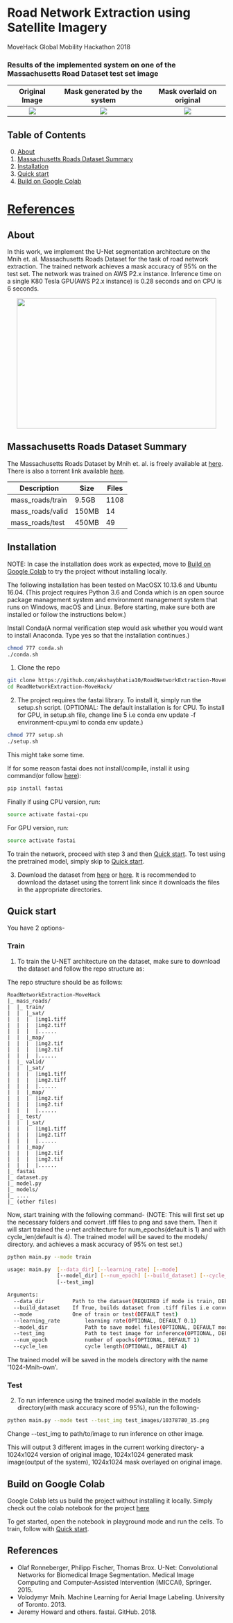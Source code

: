 # Road Network Extraction using Satellite Imagery

MoveHack Global Mobility Hackathon 2018

### Results of the implemented system on one of the Massachusetts Road Dataset test set image

Original Image             |Mask generated by the system|Mask overlaid on original  |
:-------------------------:|:-------------------------:|:-------------------------:|
![](assets/o.png?raw=true) |![](assets/m.png?raw=true) |![](assets/n.png?raw=true) |


## Table of Contents

0. [About](#about)
0. [Massachusetts Roads Dataset Summary](#massachusetts-roads-dataset-summary)
0. [Installation](#installation)
0. [Quick start](#quick-start)
0. [Build on Google Colab](#colab)
# [References](#references)

## About

In this work, we implement the U-Net segmentation architecture on the Mnih et. al. Massachusetts Roads Dataset for the task of road network extraction. The trained network achieves a mask accuracy of 95% on the test set. The network was trained on AWS P2.x instance.
Inference time on a single K80 Tesla GPU(AWS P2.x instance) is 0.28 seconds and on CPU is 6 seconds.

<p align="center">
  <img width="460" height="300" src="assets/u-net.png">
</p>

## Massachusetts Roads Dataset Summary

The Massachusetts Roads Dataset by Mnih et. al. is freely available at [here](https://www.cs.toronto.edu/~vmnih/data/). There is also a torrent link available [here](http://academictorrents.com/details/3b17f08ed5027ea24db04f460b7894d913f86c21).

| Description | Size  | Files  |
| --- | --- | --- |  
|mass_roads/train | 9.5GB | 1108 |
|mass_roads/valid | 150MB | 14   |
|mass_roads/test  | 450MB | 49   |

## Installation

NOTE: In case the installation does work as expected, move to [Build on Google Colab](#colab) to try the project without installing locally.

The following installation has been tested on MacOSX 10.13.6 and Ubuntu 16.04. (This project requires Python 3.6 and Conda which is an open source package management system and environment management system that runs on Windows, macOS and Linux. Before starting, make sure both are installed or follow the instructions below.)



Install Conda(A normal verification step would ask whether you would want to install Anaconda. Type yes so that the installation continues.)

```bash
chmod 777 conda.sh
./conda.sh
```

1. Clone the repo

```bash
git clone https://github.com/akshaybhatia10/RoadNetworkExtraction-MoveHack.git
cd RoadNetworkExtraction-MoveHack/
```

2. The project requires the fastai library. To install it, simply run the setup.sh script. (OPTIONAL: The default installation is for CPU. To install for GPU, in setup.sh file, change line 5 i.e conda env update -f environment-cpu.yml
to conda env update.)
```bash
chmod 777 setup.sh
./setup.sh
```
This might take some time.

If for some reason fastai does not install/compile, install it using command(or follow [here](https://github.com/fastai/fastai)):

```bash
pip install fastai
```

Finally if using CPU version, run: 

```bash
source activate fastai-cpu
```

For GPU version, run:

```bash
source activate fastai
```

To train the network, proceed with step 3 and then [Quick start](#train). To test using the pretrained model, simply skip to [Quick start](#test).

3. Download the dataset from [here](http://academictorrents.com/details/3b17f08ed5027ea24db04f460b7894d913f86c21) or [here](https://www.cs.toronto.edu/~vmnih/data/). It is recommended to download the dataset using the torrent link since it downloads the files in the appropriate directories.


## Quick start

You have 2 options-

### Train

1. To train the U-NET architecture on the dataset, make sure to download the dataset and follow the repo structure as:


The repo structure should be as follows:
```angular2html
RoadNetworkExtraction-MoveHack
|_ mass_roads/
|  |_ train/
|  |  |_sat/
|  |  |  |img1.tiff
|  |  |  |img2.tiff
|  |  |  |......
|  |  |_map/
|  |  |  |img2.tif
|  |  |  |img2.tif
|  |  |  |......
|  |_ valid/
|  |  |_sat/
|  |  |  |img1.tiff
|  |  |  |img2.tiff
|  |  |  |......
|  |  |_map/
|  |  |  |img2.tif
|  |  |  |img2.tif
|  |  |  |......
|  |_ test/
|  |  |_sat/
|  |  |  |img1.tiff
|  |  |  |img2.tiff
|  |  |  |......
|  |  |_map/
|  |  |  |img2.tif
|  |  |  |img2.tif
|  |  |  |......
|_ fastai
|_ dataset.py
|_ model.py
|_ models/
|_ ....
|_ (other files)
```

Now, start training with the following command- (NOTE: This will first set up the necessary folders and convert .tiff files to png and save them. Then it will start trained the u-net architecture for num_epochs(default is 1) and with cycle_len(default is 4). The trained model will be saved to the models/ directory. and achieves a mask accuracy of 95% on test set.)

```bash
python main.py --mode train

usage: main.py  [--data_dir] [--learning_rate] [--mode]
                [--model_dir] [--num_epoch] [--build_dataset] [--cycle_len]
                [--test_img]

Arguments:
  --data_dir		 Path to the dataset(REQUIRED if mode is train, DEFAULT mass_roads/)
  --build_dataset	 If True, builds dataset from .tiff files i.e converts and resizes images to 1024 and stores in 'mass_roads_new/'(DEFAULT True)
  --mode 	    	 One of train or test(DEFAULT test)
  --learning_rate        learning rate(OPTIONAL, DEFAULT 0.1)
  --model_dir            Path to save model files(OPTIONAL, DEFAULT models)
  --test_img             Path to test image for inference(OPTIONAL, DEFAULT test_images/10378780_15.png)
  --num_epoch            number of epochs(OPTIONAL, DEFAULT 1)
  --cycle_len            cycle length(OPTIONAL, DEFAULT 4)
```

The trained model will be saved in the models directory with the name '1024-Mnih-own'.

### Test

2. To run inference using the trained model available in the models directory(with mask accuracy score of 95%), run the following- 

```bash
python main.py --mode test --test_img test_images/10378780_15.png
```

Change --test_img to path/to/image to run inference on other image.

This will output 3 different images in the current working directory- a 1024x1024 version of original image, 1024x1024 generated mask image(output of the system), 1024x1024 mask overlayed on original image.

## Build on Google Colab

Google Colab lets us build the project without installing it locally. Simply check out the colab notebook for the project [here](https://colab.research.google.com/drive/1spd4vyE0pRRPNfP_BKw25voOJSvvfK_g)

To get started, open the notebook in playground mode and run the cells. To train, follow with [Quick start](#train).

## References 

- Olaf Ronneberger, Philipp Fischer, Thomas Brox. U-Net: Convolutional Networks for Biomedical Image Segmentation. Medical Image Computing and Computer-Assisted Intervention (MICCAI), Springer. 2015.
- Volodymyr Mnih. Machine Learning for Aerial Image Labeling. University of Toronto. 2013.
- Jeremy Howard and others. fastai. GitHub. 2018.
